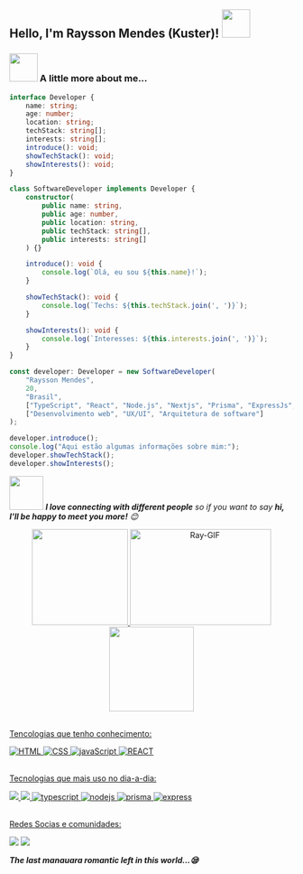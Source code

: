 <h2>Hello, I'm Raysson Mendes (Kuster)! <img src="https://media.giphy.com/media/12oufCB0MyZ1Go/giphy.gif" width="50"></h2>

### <img src="https://media.giphy.com/media/VgCDAzcKvsR6OM0uWg/giphy.gif" width="50"> A little more about me...  

```typescript
interface Developer {
    name: string;
    age: number;
    location: string;
    techStack: string[];
    interests: string[];
    introduce(): void;
    showTechStack(): void;
    showInterests(): void;
}

class SoftwareDeveloper implements Developer {
    constructor(
        public name: string,
        public age: number,
        public location: string,
        public techStack: string[],
        public interests: string[]
    ) {}

    introduce(): void {
        console.log(`Olá, eu sou ${this.name}!`);
    }

    showTechStack(): void {
        console.log(`Techs: ${this.techStack.join(', ')}`);
    }

    showInterests(): void {
        console.log(`Interesses: ${this.interests.join(', ')}`);
    }
}

const developer: Developer = new SoftwareDeveloper(
    "Raysson Mendes",
    20,
    "Brasil",
    ["TypeScript", "React", "Node.js", "Nextjs", "Prisma", "ExpressJs", "Postgres", "Sqlite"],
    ["Desenvolvimento web", "UX/UI", "Arquitetura de software"]
);

developer.introduce();
console.log("Aqui estão algumas informações sobre mim:");
developer.showTechStack();
developer.showInterests();

```

<img src="https://media.giphy.com/media/LnQjpWaON8nhr21vNW/giphy.gif" width="60"> <em><b>I love connecting with different people</b> so if you want to say <b>hi, I'll be happy to meet you more!</b> 😊</em>

<div align="center">
  <a href="https://github.com/raissu">
  <img height="170em" src="https://github-readme-stats.vercel.app/api?username=Raissu&show_icons=true&theme=dracula&include_all_commits=true&count_private=true"/>
    <img align="auto" alt="Ray-GIF"  height="170" width="250" src="https://c.tenor.com/AuOdlzAuj_0AAAAC/headbanging-black-metal.gif">
  <img height="150em" src="https://github-readme-stats.vercel.app/api/top-langs/?username=Raissu&layout=compact&langs_count=7&theme=dracula"/>
</div>

<br>

<div height="300px">
    <p>Tencologias que tenho conhecimento:</p>
    <img src="https://img.shields.io/badge/HTML5-E34F26?style=for-the-badge&logo=html5&logoColor=white" alt="HTML">
    <img src="https://img.shields.io/badge/CSS3-1572B6?style=for-the-badge&logo=css3&logoColor=white" alt="CSS">
    <img src="https://img.shields.io/badge/JavaScript-F7DF1E?style=for-the-badge&logo=javascript&logoColor=black" alt="javaScript">
    <img src="https://img.shields.io/badge/React-20232A?style=for-the-badge&logo=react&logoColor=61DAFB" alt="REACT">
</div>

<br>
    
<div height="300px">
    <p>Tecnologias que mais uso no dia-a-dia:</p>
    <img src="https://camo.githubusercontent.com/281c069a2703e948b536500b9fd808cb4fb2496b3b66741db4013a2c89e91986/68747470733a2f2f696d672e736869656c64732e696f2f62616467652f506f737467726553514c2d3331363139323f7374796c653d666f722d7468652d6261646765266c6f676f3d706f737467726573716c266c6f676f436f6c6f723d7768697465">
    <img src="https://camo.githubusercontent.com/72e92f69f36703548704a9eeda2a9889c2756b5e08f01a9aec6e658c148d014e/68747470733a2f2f696d672e736869656c64732e696f2f62616467652f4d6f6e676f44422d3445413934423f7374796c653d666f722d7468652d6261646765266c6f676f3d6d6f6e676f6462266c6f676f436f6c6f723d7768697465">
    <img src="https://img.shields.io/badge/TypeScript-007ACC?style=for-the-badge&logo=typescript&logoColor=white" alt="typescript">
    <img src="https://img.shields.io/badge/Node.js-43853D?style=for-the-badge&logo=node.js&logoColor=white" alt="nodejs">
    <img src="https://img.shields.io/badge/Prisma-3982CE?style=for-the-badge&logo=Prisma&logoColor=white" alt="prisma">
    <img src="https://img.shields.io/badge/express.js-%23404d59.svg?style=for-the-badge&logo=express&logoColor=%2361DAFB" alt="express">
</div>
    
<br>

<div height="300px">
    <p>Redes Socias e comunidades:</p>

<a href="https://instagram.com/" target="_blank"><img src="https://img.shields.io/badge/Instagram-E4405F?style=for-the-badge&logo=instagram&logoColor=white" target="_blank"></a>
<a href="https://discord.gg/scHWUXeYjq" target="_blank"><img src="https://img.shields.io/badge/Discord-7289DA?style=for-the-badge&logo=discord&logoColor=white" target="_blank"></a> 
</div>
  
<i><strong>The last manauara romantic left in this world...😪 </strong></i>
